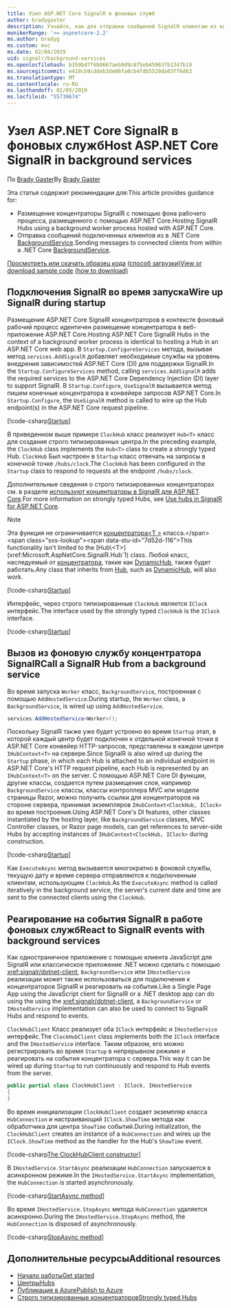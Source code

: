 ```yaml
---
title: Узел ASP.NET Core SignalR в фоновых служб
author: bradygaster
description: Узнайте, как для отправки сообщений SignalR клиентам из классов .NET Core BackgroundService.
monikerRange: '>= aspnetcore-2.2'
ms.author: bradyg
ms.custom: mvc
ms.date: 02/04/2019
uid: signalr/background-services
ms.openlocfilehash: b359bd7f6b0667aeb8d9c8f5eb450637b1347b19
ms.sourcegitcommit: e418cb9cddeb3de06fa0cb4fdb5529da03ff6d63
ms.translationtype: MT
ms.contentlocale: ru-RU
ms.lasthandoff: 02/05/2019
ms.locfileid: "55739674"
---
```

# <a name="host-aspnet-core-signalr-in-background-services"></a><span data-ttu-id="7d52d-103">Узел ASP.NET Core SignalR в фоновых служб</span><span class="sxs-lookup"><span data-stu-id="7d52d-103">Host ASP.NET Core SignalR in background services</span></span>

<span data-ttu-id="7d52d-104">По [Brady Gaster](https://twitter.com/bradygaster)</span><span class="sxs-lookup"><span data-stu-id="7d52d-104">By [Brady Gaster](https://twitter.com/bradygaster)</span></span>

<span data-ttu-id="7d52d-105">Эта статья содержит рекомендации для:</span><span class="sxs-lookup"><span data-stu-id="7d52d-105">This article provides guidance for:</span></span>

* <span data-ttu-id="7d52d-106">Размещение концентраторы SignalR с помощью фона рабочего процесса, размещенного с помощью ASP.NET Core.</span><span class="sxs-lookup"><span data-stu-id="7d52d-106">Hosting SignalR Hubs using a background worker process hosted with ASP.NET Core.</span></span>
* <span data-ttu-id="7d52d-107">Отправка сообщений подключенных клиентов из в .NET Core [BackgroundService](xref:Microsoft.Extensions.Hosting.BackgroundService).</span><span class="sxs-lookup"><span data-stu-id="7d52d-107">Sending messages to connected clients from within a .NET Core [BackgroundService](xref:Microsoft.Extensions.Hosting.BackgroundService).</span></span>

<span data-ttu-id="7d52d-108">[Просмотреть или скачать образец кода](https://github.com/aspnet/Docs/tree/master/aspnetcore/signalr/background-service/sample/) [(способ загрузки)](xref:index#how-to-download-a-sample)</span><span class="sxs-lookup"><span data-stu-id="7d52d-108">[View or download sample code](https://github.com/aspnet/Docs/tree/master/aspnetcore/signalr/background-service/sample/) [(how to download)](xref:index#how-to-download-a-sample)</span></span>

## <a name="wire-up-signalr-during-startup"></a><span data-ttu-id="7d52d-109">Подключения SignalR во время запуска</span><span class="sxs-lookup"><span data-stu-id="7d52d-109">Wire up SignalR during startup</span></span>

<span data-ttu-id="7d52d-110">Размещение ASP.NET Core SignalR концентраторов в контексте фоновый рабочий процесс идентичен размещение концентратора в веб-приложение ASP.NET Core.</span><span class="sxs-lookup"><span data-stu-id="7d52d-110">Hosting ASP.NET Core SignalR Hubs in the context of a background worker process is identical to hosting a Hub in an ASP.NET Core web app.</span></span> <span data-ttu-id="7d52d-111">В `Startup.ConfigureServices` метода, вызывая метод `services.AddSignalR` добавляет необходимые службы на уровень внедрения зависимостей ASP.NET Core (DI) для поддержки SignalR.</span><span class="sxs-lookup"><span data-stu-id="7d52d-111">In the `Startup.ConfigureServices` method, calling `services.AddSignalR` adds the required services to the ASP.NET Core Dependency Injection (DI) layer to support SignalR.</span></span> <span data-ttu-id="7d52d-112">В `Startup.Configure`, `UseSignalR` вызывается метод пишем конечные концентратора в конвейере запросов ASP.NET Core.</span><span class="sxs-lookup"><span data-stu-id="7d52d-112">In `Startup.Configure`, the `UseSignalR` method is called to wire up the Hub endpoint(s) in the ASP.NET Core request pipeline.</span></span>

[!code-csharp[Startup](background-service/sample/Server/Startup.cs?name=Startup)]

<span data-ttu-id="7d52d-113">В приведенном выше примере `ClockHub` класс реализует `Hub<T>` класс для создания строго типизированных центра.</span><span class="sxs-lookup"><span data-stu-id="7d52d-113">In the preceding example, the `ClockHub` class implements the `Hub<T>` class to create a strongly typed Hub.</span></span> <span data-ttu-id="7d52d-114">`ClockHub` Был настроен в `Startup` класс отвечать на запросы в конечной точке `/hubs/clock`.</span><span class="sxs-lookup"><span data-stu-id="7d52d-114">The `ClockHub` has been configured in the `Startup` class to respond to requests at the endpoint `/hubs/clock`.</span></span>

<span data-ttu-id="7d52d-115">Дополнительные сведения о строго типизированных концентраторах см. в разделе [используют концентраторы в SignalR для ASP.NET Core](xref:signalr/hubs#strongly-typed-hubs).</span><span class="sxs-lookup"><span data-stu-id="7d52d-115">For more information on strongly typed Hubs, see [Use hubs in SignalR for ASP.NET Core](xref:signalr/hubs#strongly-typed-hubs).</span></span>

> [!NOTE]
> <span data-ttu-id="7d52d-116">Эта функция не ограничивается [концентратора\<T >](xref:Microsoft.AspNetCore.SignalR.Hub`1) класса.</span><span class="sxs-lookup"><span data-stu-id="7d52d-116">This functionality isn't limited to the [Hub\<T>](xref:Microsoft.AspNetCore.SignalR.Hub`1) class.</span></span> <span data-ttu-id="7d52d-117">Любой класс, наследуемый от [концентратора](xref:Microsoft.AspNetCore.SignalR.Hub), такие как [DynamicHub](xref:Microsoft.AspNetCore.SignalR.DynamicHub), также будет работать.</span><span class="sxs-lookup"><span data-stu-id="7d52d-117">Any class that inherits from [Hub](xref:Microsoft.AspNetCore.SignalR.Hub), such as [DynamicHub](xref:Microsoft.AspNetCore.SignalR.DynamicHub), will also work.</span></span>

[!code-csharp[Startup](background-service/sample/Server/ClockHub.cs?name=ClockHub)]

<span data-ttu-id="7d52d-118">Интерфейс, через строго типизированные `ClockHub` является `IClock` интерфейс.</span><span class="sxs-lookup"><span data-stu-id="7d52d-118">The interface used by the strongly typed `ClockHub` is the `IClock` interface.</span></span>

[!code-csharp[Startup](background-service/sample/HubServiceInterfaces/IClock.cs?name=IClock)]

## <a name="call-a-signalr-hub-from-a-background-service"></a><span data-ttu-id="7d52d-119">Вызов из фоновую службу концентратора SignalR</span><span class="sxs-lookup"><span data-stu-id="7d52d-119">Call a SignalR Hub from a background service</span></span>

<span data-ttu-id="7d52d-120">Во время запуска `Worker` класс, `BackgroundService`, построенная с помощью `AddHostedService`.</span><span class="sxs-lookup"><span data-stu-id="7d52d-120">During startup, the `Worker` class, a `BackgroundService`, is wired up using `AddHostedService`.</span></span>

```csharp
services.AddHostedService<Worker>();
```

<span data-ttu-id="7d52d-121">Поскольку SignalR также уже будет устроено во время `Startup` этап, в которой каждый центр будет подключен к отдельной конечной точки в ASP.NET Core конвейер HTTP-запросов, представлены в каждом центре `IHubContext<T>` на сервере.</span><span class="sxs-lookup"><span data-stu-id="7d52d-121">Since SignalR is also wired up during the `Startup` phase, in which each Hub is attached to an individual endpoint in ASP.NET Core's HTTP request pipeline, each Hub is represented by an `IHubContext<T>` on the server.</span></span> <span data-ttu-id="7d52d-122">С помощью ASP.NET Core DI функции, другие классы, создается путем размещения слоя, например `BackgroundService` классы, классы контроллера MVC или модели страницы Razor, можно получить ссылки для концентраторов на стороне сервера, принимая экземпляров `IHubContext<ClockHub, IClock>` во время построения.</span><span class="sxs-lookup"><span data-stu-id="7d52d-122">Using ASP.NET Core's DI features, other classes instantiated by the hosting layer, like `BackgroundService` classes, MVC Controller classes, or Razor page models, can get references to server-side Hubs by accepting instances of `IHubContext<ClockHub, IClock>` during construction.</span></span>

[!code-csharp[Startup](background-service/sample/Server/Worker.cs?name=Worker)]

<span data-ttu-id="7d52d-123">Как `ExecuteAsync` метод вызывается многократно в фоновой службы, текущую дату и время сервера отправляются к подключенным клиентам, использующим `ClockHub`.</span><span class="sxs-lookup"><span data-stu-id="7d52d-123">As the `ExecuteAsync` method is called iteratively in the background service, the server's current date and time are sent to the connected clients using the `ClockHub`.</span></span>

## <a name="react-to-signalr-events-with-background-services"></a><span data-ttu-id="7d52d-124">Реагирование на события SignalR в работе фоновых служб</span><span class="sxs-lookup"><span data-stu-id="7d52d-124">React to SignalR events with background services</span></span>

<span data-ttu-id="7d52d-125">Как одностраничное приложение с помощью клиента JavaScript для SignalR или классическое приложение .NET можно сделать с помощью <xref:signalr/dotnet-client>, `BackgroundService` или `IHostedService` реализации может также использоваться для подключения к концентраторов SignalR и реагировать на события.</span><span class="sxs-lookup"><span data-stu-id="7d52d-125">Like a Single Page App using the JavaScript client for SignalR or a .NET desktop app can do using the using the <xref:signalr/dotnet-client>, a `BackgroundService` or `IHostedService` implementation can also be used to connect to SignalR Hubs and respond to events.</span></span>

<span data-ttu-id="7d52d-126">`ClockHubClient` Класс реализует оба `IClock` интерфейс и `IHostedService` интерфейс.</span><span class="sxs-lookup"><span data-stu-id="7d52d-126">The `ClockHubClient` class implements both the `IClock` interface and the `IHostedService` interface.</span></span> <span data-ttu-id="7d52d-127">Таким образом, его можно регистрировать во время `Startup` в непрерывном режиме и реагировать на события концентратора с сервера.</span><span class="sxs-lookup"><span data-stu-id="7d52d-127">This way it can be wired up during `Startup` to run continuously and respond to Hub events from the server.</span></span> 

```csharp
public partial class ClockHubClient : IClock, IHostedService
{
}
```

<span data-ttu-id="7d52d-128">Во время инициализации `ClockHubClient` создает экземпляр класса `HubConnection` и настраивающий `IClock.ShowTime` метода как обработчика для центра `ShowTime` событий.</span><span class="sxs-lookup"><span data-stu-id="7d52d-128">During initialization, the `ClockHubClient` creates an instance of a `HubConnection` and wires up the `IClock.ShowTime` method as the handler for the Hub's `ShowTime` event.</span></span>

[!code-csharp[The ClockHubClient constructor](background-service/sample/Clients.ConsoleTwo/ClockHubClient.cs?name=ClockHubClientCtor)]

<span data-ttu-id="7d52d-129">В `IHostedService.StartAsync` реализации `HubConnection` запускается в асинхронном режиме.</span><span class="sxs-lookup"><span data-stu-id="7d52d-129">In the `IHostedService.StartAsync` implementation, the `HubConnection` is started asynchronously.</span></span>

[!code-csharp[StartAsync method](background-service/sample/Clients.ConsoleTwo/ClockHubClient.cs?name=StartAsync)]

<span data-ttu-id="7d52d-130">Во время `IHostedService.StopAsync` метода `HubConnection` удаляется асинхронно.</span><span class="sxs-lookup"><span data-stu-id="7d52d-130">During the `IHostedService.StopAsync` method, the `HubConnection` is disposed of asynchronously.</span></span>

[!code-csharp[StopAsync method](background-service/sample/Clients.ConsoleTwo/ClockHubClient.cs?name=StopAsync)]

## <a name="additional-resources"></a><span data-ttu-id="7d52d-131">Дополнительные ресурсы</span><span class="sxs-lookup"><span data-stu-id="7d52d-131">Additional resources</span></span>

* [<span data-ttu-id="7d52d-132">Начало работы</span><span class="sxs-lookup"><span data-stu-id="7d52d-132">Get started</span></span>](xref:tutorials/signalr)
* [<span data-ttu-id="7d52d-133">Центры</span><span class="sxs-lookup"><span data-stu-id="7d52d-133">Hubs</span></span>](xref:signalr/hubs)
* [<span data-ttu-id="7d52d-134">Публикация в Azure</span><span class="sxs-lookup"><span data-stu-id="7d52d-134">Publish to Azure</span></span>](xref:signalr/publish-to-azure-web-app)
* [<span data-ttu-id="7d52d-135">Строго типизированные концентраторов</span><span class="sxs-lookup"><span data-stu-id="7d52d-135">Strongly typed Hubs</span></span>](xref:signalr/hubs#strongly-typed-hubs)
